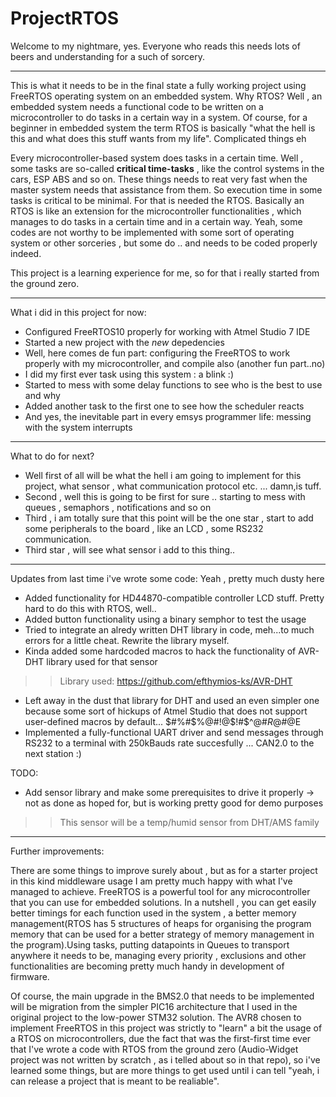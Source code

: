 # ProjectRTOS

Welcome to my nightmare, yes. 
Everyone who reads this needs lots of beers and understanding for a such of sorcery.

***
This is what it needs to be in the final state a fully working project using FreeRTOS operating system on an embedded system.
Why RTOS?
Well , an embedded system needs a functional code to be written on a microcontroller to do tasks in a certain way in a system.
Of course, for a beginner in embedded system the term RTOS is basically "what the hell is this and what does this stuff wants from my life".
Complicated things eh

Every microcontroller-based system does tasks in a certain time. 
Well , some tasks are so-called __critical time-tasks__ , like the control systems in the cars, ESP ABS and so on.
These things needs to reat very fast when the master system needs that assistance from them. So execution time in some tasks is critical to be minimal.
For that is needed the RTOS. Basically an RTOS is like an extension for the microcontroller functionalities , which manages to do tasks in a certain time and in a certain way.
Yeah, some codes are not worthy to be implemented with some sort of operating system or other sorceries , but some do .. and needs to be coded properly indeed.

This project is a learning experience for me, so for that i really started from the ground zero.

***
What i did in this project for now:
- Configured FreeRTOS10 properly for working with Atmel Studio 7 IDE
- Started a new project with the _new_ depedencies
- Well, here comes de fun part: configuring the FreeRTOS to work properly with my microcontroller, and compile also (another fun part..no)
- I did my first ever task using this system : a blink :)
- Started to mess with some delay functions to see who is the best to use and why
- Added another task to the first one to see how the scheduler reacts
- And yes, the inevitable part in every emsys programmer life: messing with the system interrupts

***
What to do for next?
- Well first of all will be what the hell i am going to implement for this project, what sensor , what communication protocol etc. ... damn,is tuff.
- Second , well this is going to be first for sure .. starting to mess with queues , semaphors , notifications and so on
- Third , i am totally sure that this point will be the one star , start to add some peripherals to the board , like an LCD , some RS232 communication.
- Third star , will see what sensor i add to this thing..

***
Updates from last time i've wrote some code:
  Yeah , pretty much dusty here
- Added functionality for HD44870-compatible controller LCD stuff. Pretty hard to do this with RTOS, well..
- Added button functionality using a binary semphor to test the usage
- Tried to integrate an alredy written DHT library in code, meh...to much errors for a little cheat. Rewrite the library myself.
- Kinda added some hardcoded macros to hack the functionality of AVR-DHT library used for that sensor
>> Library used: https://github.com/efthymios-ks/AVR-DHT
- Left away in the dust that library for DHT and used an even simpler one because some sort of hickups of Atmel Studio that does not support user-defined macros by default... $#%#$%@#!@$!#$^@#$%#$$R@$#@E
- Implemented a fully-functional UART driver and send messages through RS232 to a terminal with 250kBauds rate succesfully ... CAN2.0 to the next station :)

TODO:

- Add sensor library and make some prerequisites to drive it properly -> not as done as hoped for, but is working pretty good for demo purposes
>> This sensor will be a temp/humid sensor from DHT/AMS family

***
Further improvements:

  There are some things to improve surely about , but as for a starter project in this kind middleware usage I am pretty much happy with what I've managed to achieve. FreeRTOS is a powerful tool for any microcontroller that you can use for embedded solutions. In a nutshell , you can get easily better timings for each function used in the system , a better memory management(RTOS has 5 structures of heaps for organising the program memory that can be used for a better strategy of memory management in the program).Using tasks, putting datapoints in Queues to transport anywhere it needs to be, managing every priority , exclusions and other functionalities are becoming pretty much handy in development of firmware.

  Of course, the main upgrade in the BMS2.0 that needs to be implemented will be migration from the simpler PIC16 architecture that I used in the original project to the low-power STM32 solution. 
  The AVR8 chosen to implement FreeRTOS in this project was strictly to "learn" a bit the usage of a RTOS on microcontrollers, due the fact that was the first-first time ever that I've wrote a code with RTOS from the ground zero (Audio-Widget project was not written by scratch , as i telled about so in that repo), so i've learned some things, but are more things to get used until i can tell "yeah, i can release a project that is meant to be realiable".